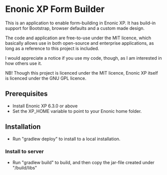 # Enonic XP Form Builder #

This is an application to enable form-building in Enonic XP.
It has build-in support for Bootstrap, browser defaults and a custom made design.

The code and application are free-to-use under the MIT licence, which basically allows use in both open-source and enterprise applications, as long as a reference to this project is included.

I would appreciate a notice if you use my code, though, as I am interested in how others use it.

NB! Though this project is licenced under the MIT licence, Enonic XP itself is licenced under the GNU GPL licence.

## Prerequisites ##
* Install Enonic XP 6.3.0 or above
* Set the XP_HOME variable to point to your Enonic home folder.

## Installation ##
* Run "gradlew deploy" to install to a local installation.

### Install to server ###
* Run "gradlew build" to build, and then copy the jar-file created under "/build/libs" 
